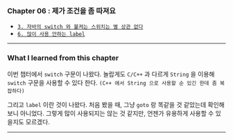 
### Chapter 06 : 제가 조건을 좀 따져요

- [`3. 자바의 switch 와 불켜는 스위치는 별 상관 없다`](https://velog.io/@jbw9964/GOJ-CH-6.3-6.6)
- [`6. 많이 사용 안하는 label`](https://velog.io/@jbw9964/GOJ-CH-6.3-6.6)

---

### What I learned from this chapter

이번 챕터에서 `switch` 구문이 나왔다. 놀랍게도 `C/C++` 과 다르게 `String` 을 이용해 `switch` 구문을 사용할 수 있다 한다.
`(C++ 에서 String 으로 사용할 순 있긴 한데 좀 복잡하다)`

그리고 `label` 이란 것이 나왔다. 처음 봤을 때, 그냥 `goto` 랑 똑같을 것 같았는데 확인해보니 아니었다.
그렇게 많이 사용되지는 않는 것 같지만, 언젠가 유용하게 사용할 수 있을지도 모르겠다.

---
